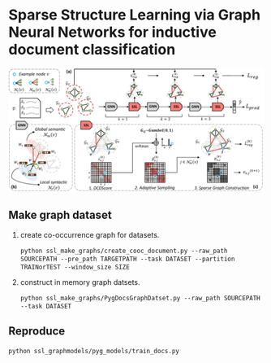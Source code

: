 # Sparse Structure Learning via Graph Neural Networks for inductive document classification

<p align="center">
  <img src="TextSSL.pdf" />
</p>


## Make graph dataset

1. create co-occurrence graph for datasets. 
    ```
    python ssl_make_graphs/create_cooc_document.py --raw_path SOURCEPATH --pre_path TARGETPATH --task DATASET --partition TRAINorTEST --window_size SIZE
    ```

2. construct in memory graph datsets.
    ```
    python ssl_make_graphs/PygDocsGraphDatset.py --raw_path SOURCEPATH --task DATASET 
    ```


## Reproduce

    python ssl_graphmodels/pyg_models/train_docs.py

